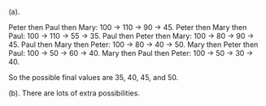 (a).

Peter then Paul then Mary:  100 -> 110 -> 90 -> 45.
Peter then Mary then Paul:  100 -> 110 -> 55 -> 35.
Paul then Peter then Mary:  100 -> 80 -> 90 -> 45.
Paul then Mary then Peter:  100 -> 80 -> 40 -> 50.
Mary then Peter then Paul:  100 -> 50 -> 60 -> 40.
Mary then Paul then Peter:  100 -> 50 -> 30 -> 40.

So the possible final values are 35, 40, 45, and 50.

(b).  There are lots of extra possibilities. 
